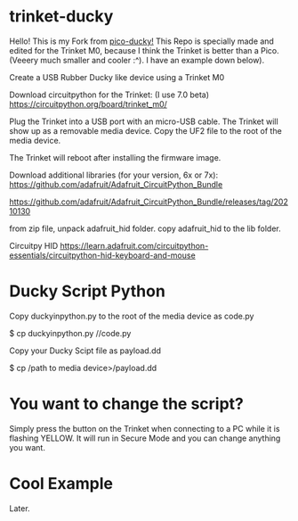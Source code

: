 # trinket-ducky
Hello! This is my Fork from [pico-ducky!](https://github.com/dbisu/pico-ducky) This Repo is specially made and edited for the Trinket M0, because I think the Trinket is better than a Pico. (Veeery much smaller and cooler :^). I have an example down below).

Create a USB Rubber Ducky like device using a Trinket M0

Download circuitpython for the Trinket: (I use 7.0 beta)
https://circuitpython.org/board/trinket_m0/

Plug the Trinket into a USB port with an micro-USB cable.
The Trinket will show up as a removable media device.
Copy the UF2 file to the root of the media device.

The Trinket will reboot after installing the firmware image.

Download additional libraries (for your version, 6x or 7x):
https://github.com/adafruit/Adafruit_CircuitPython_Bundle

https://github.com/adafruit/Adafruit_CircuitPython_Bundle/releases/tag/20210130

from zip file, unpack adafruit_hid folder.
copy adafruit_hid to the lib folder.

Circuitpy HID
https://learn.adafruit.com/circuitpython-essentials/circuitpython-hid-keyboard-and-mouse


# Ducky Script Python
Copy duckyinpython.py to the root of the media device as code.py

$ cp duckyinpython.py /<path to media device>/code.py

Copy your Ducky Scipt file as payload.dd

$ cp <duckyscriptfile> /path to media device>/payload.dd

# You want to change the script?   
Simply press the button on the Trinket when connecting to a PC while it is flashing YELLOW. It will run in Secure Mode and you can change anything you want.
  
# Cool Example
Later.

